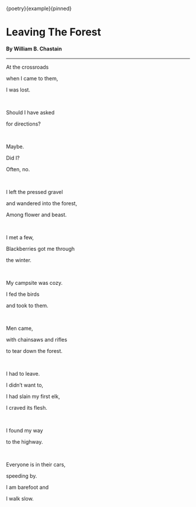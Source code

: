 {poetry}{example}{pinned}
# Leaving The Forest

#### By William B. Chastain

<hr>

At the crossroads

when I came to them,

I was lost.

<br />

Should I have asked

for directions?

<br />

Maybe.

Did I?

Often, no.

<br />

I left the pressed gravel

and wandered into the forest,

Among flower and beast.

<br />

I met a few,

Blackberries got me through

the winter.

<br />

My campsite was cozy.

I fed the birds

and took to them.

<br />

Men came,

with chainsaws and rifles

to tear down the forest.

<br />

I had to leave.

I didn’t want to,

I had slain my first elk,

I craved its flesh.

<br />

I found my way

to the highway.

<br />

Everyone is in their cars,

speeding by.

I am barefoot and

I walk slow.
